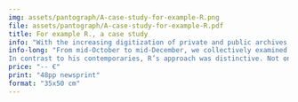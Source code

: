 ```yaml
---
img: assets/pantograph/A-case-study-for-example-R.png
file: assets/pantograph/A-case-study-for-example-R.pdf
title: For example R., a case study
info: "With the increasing digitization of private and public archives in the last ten years, an incredible source of materials has become accessible. How do we deal with this abundance of sources? How do we approach the past? How can a classroom serve as a space for critical historical inquiries and discussions, particularly for graphic and type design students new to historical research and the discourse around the construction of historical narratives?"
info-long: "From mid-October to mid-December, we collectively examined surviving posters of R, one of numerous poster printers active between c.1845 to1867 in Paris, a period often excluded in today’s design curriculum.
In contrast to his contemporaries, R’s approach was distinctive. Not only were the dimensions of his posters, often exceeding two meters, uncommon, but also the amalgamation of various techniques and the extensive use of multiple colors stand out from today’s perspective. This was possible as R drew upon knowledge derived from printing techniques previously reserved for the manual production of luxurious multicolored wall papers around the turn of the 18th-century. These techniques involved the manual application of color through brushes, stencils or printing forms (clichés) and the reproduction of colored illustrations in various sizes facilitated by the capabilities of the pantograph, a tool to proportionally enlarge or reduce templates." 
price: "-- €"
print: "48pp newsprint"
format: "35x50 cm"
---
```




 
